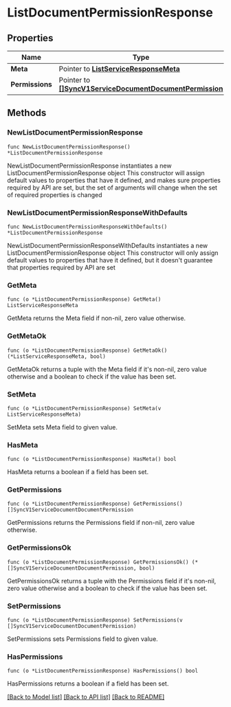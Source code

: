 # ListDocumentPermissionResponse

## Properties

Name | Type | Description | Notes
------------ | ------------- | ------------- | -------------
**Meta** | Pointer to [**ListServiceResponseMeta**](ListServiceResponse_meta.md) |  | [optional] 
**Permissions** | Pointer to [**[]SyncV1ServiceDocumentDocumentPermission**](SyncV1ServiceDocumentDocumentPermission.md) |  | [optional] 

## Methods

### NewListDocumentPermissionResponse

`func NewListDocumentPermissionResponse() *ListDocumentPermissionResponse`

NewListDocumentPermissionResponse instantiates a new ListDocumentPermissionResponse object
This constructor will assign default values to properties that have it defined,
and makes sure properties required by API are set, but the set of arguments
will change when the set of required properties is changed

### NewListDocumentPermissionResponseWithDefaults

`func NewListDocumentPermissionResponseWithDefaults() *ListDocumentPermissionResponse`

NewListDocumentPermissionResponseWithDefaults instantiates a new ListDocumentPermissionResponse object
This constructor will only assign default values to properties that have it defined,
but it doesn't guarantee that properties required by API are set

### GetMeta

`func (o *ListDocumentPermissionResponse) GetMeta() ListServiceResponseMeta`

GetMeta returns the Meta field if non-nil, zero value otherwise.

### GetMetaOk

`func (o *ListDocumentPermissionResponse) GetMetaOk() (*ListServiceResponseMeta, bool)`

GetMetaOk returns a tuple with the Meta field if it's non-nil, zero value otherwise
and a boolean to check if the value has been set.

### SetMeta

`func (o *ListDocumentPermissionResponse) SetMeta(v ListServiceResponseMeta)`

SetMeta sets Meta field to given value.

### HasMeta

`func (o *ListDocumentPermissionResponse) HasMeta() bool`

HasMeta returns a boolean if a field has been set.

### GetPermissions

`func (o *ListDocumentPermissionResponse) GetPermissions() []SyncV1ServiceDocumentDocumentPermission`

GetPermissions returns the Permissions field if non-nil, zero value otherwise.

### GetPermissionsOk

`func (o *ListDocumentPermissionResponse) GetPermissionsOk() (*[]SyncV1ServiceDocumentDocumentPermission, bool)`

GetPermissionsOk returns a tuple with the Permissions field if it's non-nil, zero value otherwise
and a boolean to check if the value has been set.

### SetPermissions

`func (o *ListDocumentPermissionResponse) SetPermissions(v []SyncV1ServiceDocumentDocumentPermission)`

SetPermissions sets Permissions field to given value.

### HasPermissions

`func (o *ListDocumentPermissionResponse) HasPermissions() bool`

HasPermissions returns a boolean if a field has been set.


[[Back to Model list]](../README.md#documentation-for-models) [[Back to API list]](../README.md#documentation-for-api-endpoints) [[Back to README]](../README.md)


